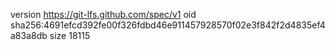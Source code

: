 version https://git-lfs.github.com/spec/v1
oid sha256:4691efcd392fe00f326fdbd46e911457928570f02e3f842f2d4835ef4a83a8db
size 18115
